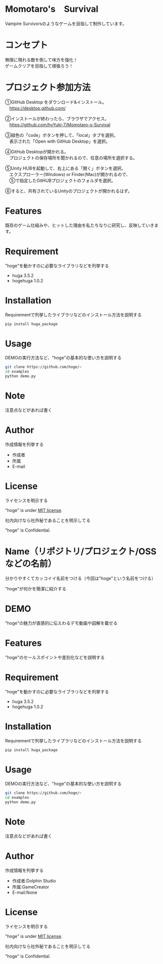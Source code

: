 
# Momotaro's　Survival

Vampire Survivorsのようなゲームを目指して制作しています。

# コンセプト

無限に現れる敵を倒して味方を強化！  
ゲームクリアを目指して頑張ろう！

# プロジェクト参加方法

①GitHub Desktop をダウンロード&インストール。  
　https://desktop.github.com/  

②インストールが終わったら、ブラウザでアクセス。   
　https://github.com/hyYuki-7/Momotaro-s-Survival  

③緑色の「code」ボタンを押して、「local」タブを選択。   
　表示された「Open with GitHub Desktop」を選択。  

④GitHub Desktopが開かれる。   
　プロジェクトの保存場所を聞かれるので、任意の場所を選択する。  

⑤Unity HUBを起動して、右上にある「開く」ボタンを選択。   
　エクスプローラー(Windows) or Finder(Mac)が開かれるので、  
　⑤で指定したGitHUBプロジェクトのフォルダを選択。  

⑥すると、共有されているUnityのプロジェクトが開かれるはず。  

# Features

既存のゲーム仕組みや、ヒットした理由を私たちなりに研究し、反映していきます。

# Requirement

"hoge"を動かすのに必要なライブラリなどを列挙する

* huga 3.5.2
* hogehuga 1.0.2

# Installation

Requirementで列挙したライブラリなどのインストール方法を説明する

```bash
pip install huga_package
```

# Usage

DEMOの実行方法など、"hoge"の基本的な使い方を説明する

```bash
git clone https://github.com/hoge/~
cd examples
python demo.py
```

# Note

注意点などがあれば書く

# Author

作成情報を列挙する

* 作成者
* 所属
* E-mail

# License
ライセンスを明示する

"hoge" is under [MIT license](https://en.wikipedia.org/wiki/MIT_License).

社内向けなら社外秘であることを明示してる

"hoge" is Confidential.

# Name（リポジトリ/プロジェクト/OSSなどの名前）
 
分かりやすくてカッコイイ名前をつける（今回は"hoge"という名前をつける）
 
"hoge"が何かを簡潔に紹介する
 
# DEMO
 
"hoge"の魅力が直感的に伝えわるデモ動画や図解を載せる
 
# Features
 
"hoge"のセールスポイントや差別化などを説明する
 
# Requirement
 
"hoge"を動かすのに必要なライブラリなどを列挙する
 
* huga 3.5.2
* hogehuga 1.0.2
 
# Installation
 
Requirementで列挙したライブラリなどのインストール方法を説明する
 
```bash
pip install huga_package
```
 
# Usage
 
DEMOの実行方法など、"hoge"の基本的な使い方を説明する
 
```bash
git clone https://github.com/hoge/~
cd examples
python demo.py
```
 
# Note
 
注意点などがあれば書く
 
# Author
 
作成情報を列挙する
 
* 作成者:Dolphin Studio
* 所属:GameCreator
* E-mail:None
 
# License
ライセンスを明示する
 
"hoge" is under [MIT license](https://en.wikipedia.org/wiki/MIT_License).
 
社内向けなら社外秘であることを明示してる
 
"hoge" is Confidential.
